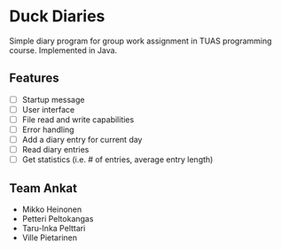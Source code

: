 # Duck Diaries

Simple diary program for group work assignment in TUAS programming course. Implemented in Java.

## Features

- [ ] Startup message
- [ ] User interface
- [ ] File read and write capabilities
- [ ] Error handling
- [ ] Add a diary entry for current day
- [ ] Read diary entries
- [ ] Get statistics (i.e. # of entries, average entry length)

## Team Ankat

- Mikko Heinonen
- Petteri Peltokangas
- Taru-Inka Pelttari
- Ville Pietarinen